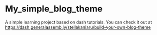 # My_simple_blog_theme
A simple learning project based on dash tutorials. You can check it out at https://dash.generalassemb.ly/stellakaniaru/build-your-own-blog-theme
